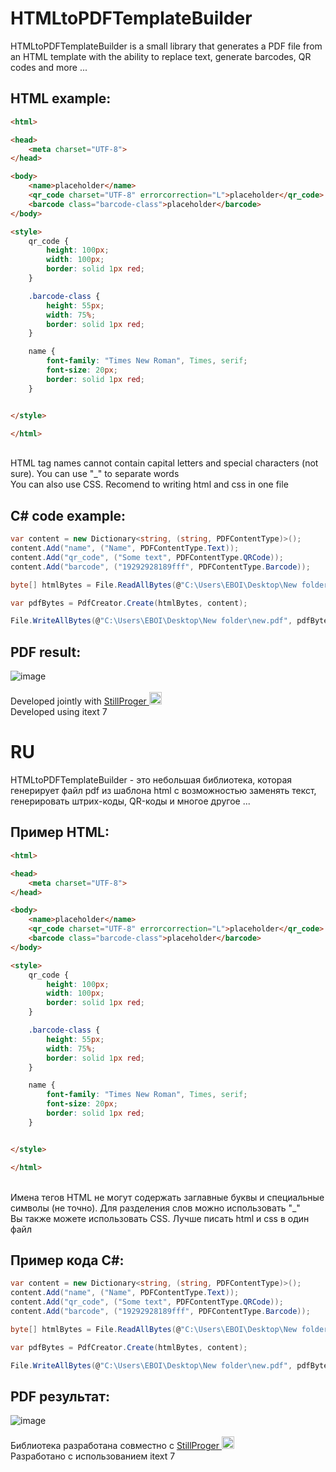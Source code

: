 # HTMLtoPDFTemplateBuilder
 
HTMLtoPDFTemplateBuilder is a small library that generates a PDF file from an HTML template with the ability to replace text, generate barcodes, QR codes and more ...

## HTML example:
```html
<html>

<head>
    <meta charset="UTF-8">
</head>

<body>
    <name>placeholder</name>
    <qr_code charset="UTF-8" errorcorrection="L">placeholder</qr_code>
    <barcode class="barcode-class">placeholder</barcode>
</body>

<style>
    qr_code {
        height: 100px;
        width: 100px;
        border: solid 1px red;
    }

    .barcode-class {
        height: 55px;
        width: 75%;
        border: solid 1px red;
    }

    name {
        font-family: "Times New Roman", Times, serif;
        font-size: 20px;
        border: solid 1px red;
    }


</style>

</html>
```
<br>
HTML tag names cannot contain capital letters and special characters (not sure). You can use "_" to separate words <br>
You can also use CSS. Recomend to writing html and css in one file

## C# code example:
```csharp
var content = new Dictionary<string, (string, PDFContentType)>();
content.Add("name", ("Name", PDFContentType.Text));
content.Add("qr_code", ("Some text", PDFContentType.QRCode));
content.Add("barcode", ("19292928189fff", PDFContentType.Barcode));

byte[] htmlBytes = File.ReadAllBytes(@"C:\Users\EBOI\Desktop\New folder\index.html");

var pdfBytes = PdfCreator.Create(htmlBytes, content);

File.WriteAllBytes(@"C:\Users\EBOI\Desktop\New folder\new.pdf", pdfBytes);
```

## PDF result:
![image](https://user-images.githubusercontent.com/61198926/114552868-b3fcf580-9c6d-11eb-8c9f-f2f31f11d0f1.png)
<br>
<br>
Developed jointly with <a href="https://github.com/stillProger">StillProger <img width="20" height="20" src="https://avatars.githubusercontent.com/u/61091044?s=64&v=4"></a> <br>
Developed using itext 7

# RU
HTMLtoPDFTemplateBuilder - это небольшая библиотека, которая генерирует файл pdf из шаблона html с возможностью заменять текст, генерировать штрих-коды, QR-коды и многое другое ...

## Пример HTML:
```html
<html>

<head>
    <meta charset="UTF-8">
</head>

<body>
    <name>placeholder</name>
    <qr_code charset="UTF-8" errorcorrection="L">placeholder</qr_code>
    <barcode class="barcode-class">placeholder</barcode>
</body>

<style>
    qr_code {
        height: 100px;
        width: 100px;
        border: solid 1px red;
    }

    .barcode-class {
        height: 55px;
        width: 75%;
        border: solid 1px red;
    }

    name {
        font-family: "Times New Roman", Times, serif;
        font-size: 20px;
        border: solid 1px red;
    }


</style>

</html>
```
<br>
Имена тегов HTML не могут содержать заглавные буквы и специальные символы (не точно). Для разделения слов можно использовать "_" <br>
Вы также можете использовать CSS. Лучше писать html и css в один файл

## Пример кода C#:
```csharp
var content = new Dictionary<string, (string, PDFContentType)>();
content.Add("name", ("Name", PDFContentType.Text));
content.Add("qr_code", ("Some text", PDFContentType.QRCode));
content.Add("barcode", ("19292928189fff", PDFContentType.Barcode));

byte[] htmlBytes = File.ReadAllBytes(@"C:\Users\EBOI\Desktop\New folder\index.html");

var pdfBytes = PdfCreator.Create(htmlBytes, content);

File.WriteAllBytes(@"C:\Users\EBOI\Desktop\New folder\new.pdf", pdfBytes);
```

## PDF результат:
![image](https://user-images.githubusercontent.com/61198926/114552887-b8c1a980-9c6d-11eb-88a3-6b1d43e26657.png)
<br>
<br>
Библиотека разработана совместно с <a href="https://github.com/stillProger">StillProger <img width="20" height="20" src="https://avatars.githubusercontent.com/u/61091044?s=64&v=4"></a> <br>
Разработано с использованием itext 7